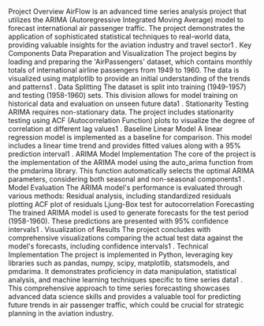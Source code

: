 Project Overview
AirFlow is an advanced time series analysis project that utilizes the ARIMA (Autoregressive Integrated Moving Average) model to forecast international air passenger traffic. The project demonstrates the application of sophisticated statistical techniques to real-world data, providing valuable insights for the aviation industry and travel sector1
.
Key Components
Data Preparation and Visualization
The project begins by loading and preparing the 'AirPassengers' dataset, which contains monthly totals of international airline passengers from 1949 to 1960. The data is visualized using matplotlib to provide an initial understanding of the trends and patterns1
.
Data Splitting
The dataset is split into training (1949-1957) and testing (1958-1960) sets. This division allows for model training on historical data and evaluation on unseen future data1
.
Stationarity Testing
ARIMA requires non-stationary data. The project includes stationarity testing using ACF (Autocorrelation Function) plots to visualize the degree of correlation at different lag values1
.
Baseline Linear Model
A linear regression model is implemented as a baseline for comparison. This model includes a linear time trend and provides fitted values along with a 95% prediction interval1
.
ARIMA Model Implementation
The core of the project is the implementation of the ARIMA model using the auto_arima function from the pmdarima library. This function automatically selects the optimal ARIMA parameters, considering both seasonal and non-seasonal components1
.
Model Evaluation
The ARIMA model's performance is evaluated through various methods:
Residual analysis, including standardized residuals plotting
ACF plot of residuals
Ljung-Box test for autocorrelation
Forecasting
The trained ARIMA model is used to generate forecasts for the test period (1958-1960). These predictions are presented with 95% confidence intervals1
.
Visualization of Results
The project concludes with comprehensive visualizations comparing the actual test data against the model's forecasts, including confidence intervals1
.
Technical Implementation
The project is implemented in Python, leveraging key libraries such as pandas, numpy, scipy, matplotlib, statsmodels, and pmdarima. It demonstrates proficiency in data manipulation, statistical analysis, and machine learning techniques specific to time series data1
.
This comprehensive approach to time series forecasting showcases advanced data science skills and provides a valuable tool for predicting future trends in air passenger traffic, which could be crucial for strategic planning in the aviation industry.